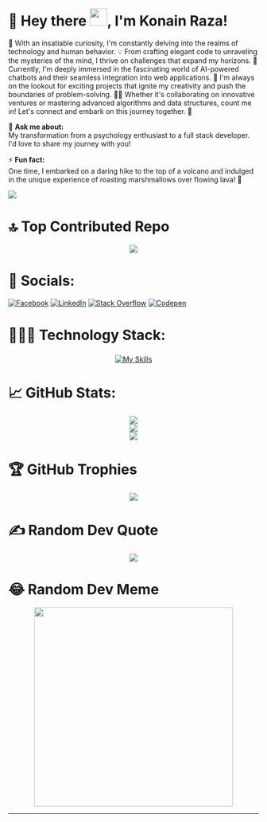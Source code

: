 
# 🚀 Hey there <img src="https://raw.githubusercontent.com/MartinHeinz/MartinHeinz/master/wave.gif" width="35px">, I'm Konain Raza!
🌟 With an insatiable curiosity, I'm constantly delving into the realms of technology and human behavior. 💡 From crafting elegant code to unraveling the mysteries of the mind, I thrive on challenges that expand my horizons. 🧠 Currently, I'm deeply immersed in the fascinating world of AI-powered chatbots and their seamless integration into web applications. 💬 I'm always on the lookout for exciting projects that ignite my creativity and push the boundaries of problem-solving. 👯‍♂️ Whether it's collaborating on innovative ventures or mastering advanced algorithms and data structures, count me in! Let's connect and embark on this journey together. 🌱


💬 **Ask me about:**  
My transformation from a psychology enthusiast to a full stack developer. I'd love to share my journey with you!

⚡ **Fun fact:**  
One time, I embarked on a daring hike to the top of a volcano and indulged in the unique experience of roasting marshmallows over flowing lava! 🌋

[![](https://visitcount.itsvg.in/api?id=Konain-Raza&icon=8&color=11)](https://visitcount.itsvg.in)

# 🔝 Top Contributed Repo

<div align="center">
 
![](https://github-contributor-stats.vercel.app/api?username=Konain-Raza&limit=5&theme=dark&combine_all_yearly_contributions=true)

</div>

# 🔗 Socials:
[![Facebook](https://img.shields.io/badge/Facebook-%231877F2.svg?logo=Facebook&logoColor=white)](https://facebook.com/konainraza) [![LinkedIn](https://img.shields.io/badge/LinkedIn-%230077B5.svg?logo=linkedin&logoColor=white)](https://linkedin.com/in/konain-raza-) [![Stack Overflow](https://img.shields.io/badge/-Stackoverflow-FE7A16?logo=stack-overflow&logoColor=white)](https://stackoverflow.com/users/konainraza) [![Codepen](https://img.shields.io/badge/Codepen-000000?style=for-the-badge&logo=codepen&logoColor=white)](https://codepen.io/Konain-Raza) 

# 🧑🏻‍💻 Technology Stack:

<div align="center">

###

[![My Skills](https://skillicons.dev/icons?i=html,css,javascript,dart,c,cpp,py,nodejs,figma,bootstrap,tailwindcss,react,docker,dotnet,flutter,git,github,ai,ps,linux,md,mysql,netlify,vercel,&theme=dark)](https://skillicons.dev)

</div>

  
# 📈 GitHub Stats:

<div align="center">
  
![](https://github-readme-stats.vercel.app/api?username=Konain-Raza&theme=dark&hide_border=false&include_all_commits=true&count_private=true)<br/>
![](https://github-readme-streak-stats.herokuapp.com/?user=Konain-Raza&theme=dark&hide_border=false)<br/>
![](https://github-readme-stats.vercel.app/api/top-langs/?username=Konain-Raza&theme=dark&hide_border=false&include_all_commits=true&count_private=true&layout=compact)

</div>

# 🏆 GitHub Trophies

<div align="center">

![](https://github-profile-trophy.vercel.app/?username=Konain-Raza&theme=radical&no-frame=false&no-bg=false&margin-w=4)

</div>

# ✍️ Random Dev Quote

<div align="center">
  
![](https://quotes-github-readme.vercel.app/api?type=horizontal&theme=radical)

</div>

# 😂 Random Dev Meme

<div align="center">
<img src='https://randommeme-five.vercel.app/' style="height: 400px;"/>
</div>


---


